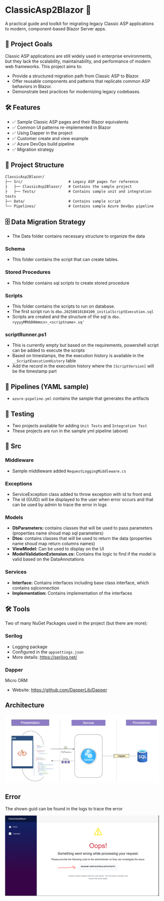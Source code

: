# ClassicAsp2Blazor 🧭

A practical guide and toolkit for migrating legacy Classic ASP applications to modern, component-based Blazor Server apps.

## 🚀 Project Goals

Classic ASP applications are still widely used in enterprise environments, but they lack the scalability, maintainability, and performance of modern web frameworks. This project aims to:

- Provide a structured migration path from Classic ASP to Blazor.
- Offer reusable components and patterns that replicate common ASP behaviors in Blazor.
- Demonstrate best practices for modernizing legacy codebases.

## 🛠️ Features

- ✅ Sample Classic ASP pages and their Blazor equivalents
- ✅ Common UI patterns re-implemented in Blazor
- ✅ Using Dapper in the project
- ✅ Customer create and view example
- ✅ Azure DevOps build pipeline
- ✅ Migration strategy 

## 📁 Project Structure

```plaintext
ClassicAsp2Blazor/
├── Src/                     # Legacy ASP pages for reference
├   ├── ClassicAsp2Blazor/   # Contains the sample project
├   ├── Tests/               # Contains sample unit and integration tests
├── Data/                    # Contains sample script
└── Pipelines/               # Contains sample Azure DevOps pipeline
```

## 🗄️ Data Migration Strategy
- The Data folder contains necessary structure to organize the data

### Schema
- This folder contains the script that can create tables. 

### Stored Procedures
- This folder contains sql scripts to create stored procedure

### Scripts
- This folder contains the scripts to run on database.  
- The first script run is `dbo.20250810184100_initialScriptExecution.sql`
- Scripts are created and the structure of the sql is `dbo.<yyyyMMddHHmmss>_<scriptname>.sq'`

### scriptRunner.ps1
- This is currently empty but based on the requirements, powershell script can be added to execute the scripts
- Based on timestamps, the the execution history is available in the `__ScriptExecutionHistory` table
- Add the record in the execution history where the `[ScriptVersion]` will be the timestamp part

## 📄 Pipelines (YAML sample)
- `azure-pipeline.yml` contains the sample that generates the artifacts

## 🧪 Testing
- Two projects available for adding `Unit Tests` and `Integration Test`
- These projects are run in the sample yml pipeline (above)

## 📁 Src

### Middleware
- Sample middleware added `RequestLoggingMiddleware.cs`

### Exceptions
- ServiceException class added to throw exception with id to front end.
- The id (GUID) will be displayed to the user when error occurs and that can be used by admin to trace the error in logs

### Models
- **DbParameters:** contains classes that will be used to pass parameters (properties name shoud map sql parameters)
- **Dtos:**         contains classes that will be used to return the data (properties name shoud map return columns names)
- **ViewModel:**    Can be used to display on the UI
- **ModelValidationExtension.cs:**  Contains the logic to find if the model is valid based on the DataAnnotations

### Services
- **Interface:** Contains interfaces including base class interface, which contains sqlconnection
- **Implementation:** Contains implementation of the interfaces

## 🛠️ Tools
Two of many NuGet Packages used in the project (but there are more):

### Serilog
- Logging package
- Configured in the `appsettings.json`
- More details: https://serilog.net/

### Dapper
Micro ORM
- Website: https://github.com/DapperLib/Dapper

## Architecture
![Architecture Diagram](docs/architecture.png)

## Error
The shown guid can be found in the logs to trace the error

![Architecture Diagram](docs/error.png)